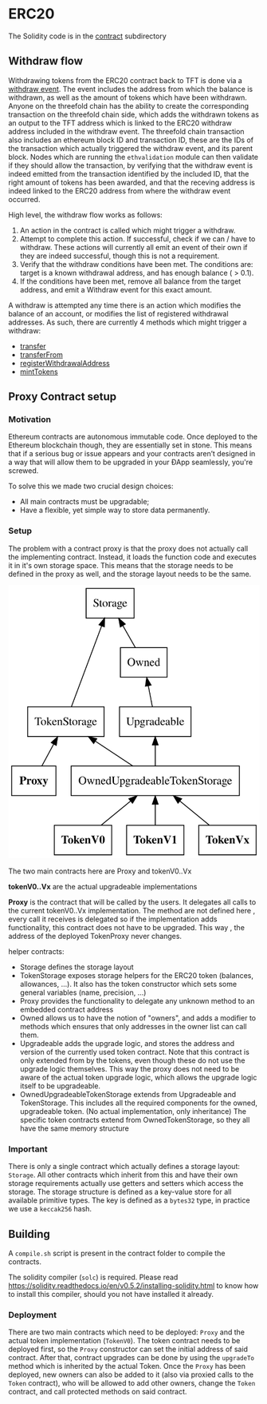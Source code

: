 # ERC20

The Solidity code is in the [contract](./contract) subdirectory

## Withdraw flow

Withdrawing tokens from the ERC20 contract back to TFT is done via a [withdraw event](./contract/tokenV1.sol#L42). The event includes the address from
which the balance is withdrawn, as well as the amount of tokens which have been withdrawn. Anyone on the threefold chain has the ability to create the
corresponding transaction on the threefold chain side, which adds the withdrawn tokens as an output to the TFT address which is linked to the ERC20
withdraw address included in the withdraw event. The threefold chain transaction also includes an ethereum block ID and transaction ID, these are the IDs
of the transaction which actually triggered the withdraw event, and its parent block. Nodes which are running the `ethvalidation` module can then validate
if they should allow the transaction, by verifying that the withdraw event is indeed emitted from the transaction identified by the included ID, that the right
amount of tokens has been awarded, and that the receving address is indeed linked to the ERC20 address from where the withdraw event occurred.

High level, the withdraw flow works as follows:

1) An action in the contract is called which might trigger a withdraw.
2) Attempt to complete this action. If successful, check if we can / have to withdraw. These actions will currently all emit an event of their own if they
    are indeed successful, though this is not a requirement.
3) Verify that the withdraw conditions have been met. The conditions are: target is a known withdrawal address, and has enough balance ( > 0.1).
4) If the conditions have been met, remove all balance from the target address, and emit a Withdraw event for this exact amount.

A withdraw is attempted any time there is an action which modifies the balance of an account, or modifies the list of registered withdrawal addresses.
As such, there are currently 4 methods which might trigger a withdraw:

- [transfer](./contract/tokenV1.sol#L88)
- [transferFrom](./contract/tokenV1.sol#L121)
- [registerWithdrawalAddress](./contract/tokenV1.sol#L166)
- [mintTokens](./contract/tokenV1.sol#L151)

## Proxy Contract setup

### Motivation

Ethereum contracts are autonomous immutable code. Once deployed to the Ethereum blockchain though, they are essentially set in stone. This means that if a serious bug or issue appears and your contracts aren’t designed in a way that will allow them to be upgraded in your ÐApp seamlessly, you're screwed.

To solve this we made two crucial design choices:

- All main contracts must be upgradable;
- Have a flexible, yet simple way to store data permanently.

### Setup

The problem with a contract proxy is that the proxy does not actually call the implementing contract. Instead,
it loads the function code and executes it in it's own storage space. This means that the storage needs to be
defined in the proxy as well, and the storage layout needs to be the same.

![contract hierarchy diagram](erc20_setup.svg)

The two main contracts here are Proxy and tokenV0..Vx

**tokenV0..Vx** are the actual upgradeable implementations

**Proxy** is the contract that will be called by the users. It delegates all calls to the current tokenV0..Vx implementation. The method are not defined here , every call it receives is delegated so if the implementation adds functionality, this contract does not have to be upgraded.
This way , the address of the deployed TokenProxy never changes.

helper contracts:
+ Storage defines the storage layout
+ TokenStorage exposes storage helpers for the ERC20 token (balances, allowances, ...). It also has the token constructor which sets some general variables (name, precision, ...)
+ Proxy provides the functionality to delegate any unknown method to an embedded contract address
+ Owned allows us to have the notion of "owners", and adds a modifier to methods which ensures that only addresses in the owner list can call them.
+ Upgradeable adds the upgrade logic, and stores the address and version of the currently used token contract. Note that this contract is only extended from by the tokens,
    even though these do not use the upgrade logic themselves. This way the proxy does not need to be aware of the actual token upgrade logic, which allows the upgrade logic itself
    to be upgradeable.
+ OwnedUpgradeableTokenStorage extends from Upgradeable and TokenStorage. This includes all the required components
  for the owned, upgradeable token. (No actual implementation, only inheritance)
  The specific token contracts extend from OwnedTokenStorage, so they all have the same memory structure

### Important

There is only a single contract which actually defines a storage layout: `Storage`. All other contracts which inherit from this and have
their own storage requirements actually use getters and setters which access the storage. The storage structure is defined as a key-value store
for all available primitive types. The key is defined as a `bytes32` type, in practice we use a `keccak256` hash.

## Building

A `compile.sh` script is present in the contract folder to compile the contracts.

The solidity compiler (`solc`) is required.
Please read <https://solidity.readthedocs.io/en/v0.5.2/installing-solidity.html> to know how to install this compiler, should you not have installed it already.

### Deployment

There are two main contracts which need to be deployed: `Proxy` and the actual token implementation (`TokenV0`). The token contract needs to be deployed first, so the `Proxy`
constructor can set the initial address of said contract. After that, contract upgrades can be done by using the `upgradeTo` method which is inherited by the actual Token. Once the
`Proxy` has been deployed, new owners can also be added to it (also via proxied calls to the `Token` contract), who will be allowed to add other owners, change the `Token` contract,
and call protected methods on said contract.
